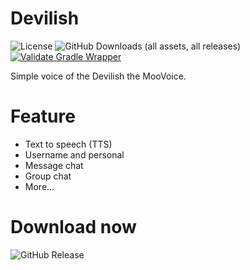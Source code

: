 # Devilish
![License](https://img.shields.io/badge/license-MIT-green?logo=Apache) ![GitHub Downloads (all assets, all releases)](https://img.shields.io/github/downloads/MooGPT/devilish/total?logo=GitHub) [![Validate Gradle Wrapper](https://github.com/MooGPT/devilish/actions/workflows/gradle-wrapper-validation.yml/badge.svg)](https://github.com/MooGPT/devilish/actions/workflows/gradle-wrapper-validation.yml)

Simple voice of the Devilish the MooVoice.
# Feature
- Text to speech (TTS)
- Username and personal
- Message chat
- Group chat
- More...
# Download now

![GitHub Release](https://img.shields.io/github/v/release/MooGPT/devilish?logo=GitHub&label=GitHub&labelColor=%23262626&color=%233452EB)
